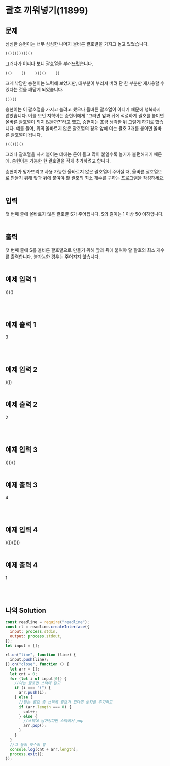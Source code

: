 # 괄호 끼워넣기(11899)

## 문제

심심한 승현이는 너무 심심한 나머지 올바른 괄호열을 가지고 놀고 있었습니다.

```
(()(()))()()
```

그러다가 어쩌다 보니 괄호열을 부러뜨렸습니다.

```
(()    ((    )))()    ()
```

크게 낙담한 승현이는 노력해 보았지만, 대부분이 부러져 버려 단 한 부분만 재사용할 수 있다는 것을 깨닫게 되었습니다.

```
)))()
```

승현이는 이 괄호열을 가지고 놀려고 했으나 올바른 괄호열이 아니기 때문에 행복하지 않았습니다. 이를 보던 지학이는 승현이에게 “그러면 앞과 뒤에 적절하게 괄호를 붙이면 올바른 괄호열이 되지 않을까?”라고 했고, 승현이는 조금 생각한 뒤 그렇게 하기로 했습니다. 예를 들어, 위의 올바르지 않은 괄호열의 경우 앞에 여는 괄호 3개를 붙이면 올바른 괄호열이 됩니다.

```
((()))()
```

그러나 괄호열을 사서 붙이는 데에는 돈이 들고 많이 붙일수록 놀기가 불편해지기 때문에, 승현이는 가능한 한 괄호열을 적게 추가하려고 합니다.

승현이가 망가뜨리고 사용 가능한 올바르지 않은 괄호열이 주어질 때, 올바른 괄호열으로 만들기 위해 앞과 뒤에 붙여야 할 괄호의 최소 개수를 구하는 프로그램을 작성하세요.
<br/>
<br/>

## 입력

첫 번째 줄에 올바르지 않은 괄호열 S가 주어집니다. S의 길이는 1 이상 50 이하입니다.
<br/>
<br/>

## 출력

첫 번째 줄에 S를 올바른 괄호열으로 만들기 위해 앞과 뒤에 붙여야 할 괄호의 최소 개수를 출력합니다. 불가능한 경우는 주어지지 않습니다.
<br/>
<br/>

## 예제 입력 1

)))()

<br/>
<br/>

## 예제 출력 1

3

<br/>
<br/>

## 예제 입력 2

)(()
<br/>
<br/>

## 예제 출력 2

2

<br/>
<br/>

## 예제 입력 3

))()((
<br/>
<br/>

## 예제 출력 3

4

<br/>
<br/>

## 예제 입력 4

)(()(()))
<br/>
<br/>

## 예제 출력 4

1

<br/>
<br/>

## 나의 Solution

```javascript
const readline = require("readline");
const rl = readline.createInterface({
  input: process.stdin,
  output: process.stdout,
});
let input = [];

rl.on("line", function (line) {
  input.push(line);
}).on("close", function () {
  let arr = [];
  let cnt = 0;
  for (let i of input[0]) {
    //여는 괄호면 스택에 담고
    if (i === "(") {
      arr.push(i);
    } else {
      //닫는 괄호 중 스택에 괄호가 없다면 숫자를 추가하고
      if (arr.length === 0) {
        cnt++;
      } else {
        //스택에 남아있다면 스택에서 pop
        arr.pop();
      }
    }
  }
  //그 둘의 갯수의 합
  console.log(cnt + arr.length);
  process.exit();
});
```
